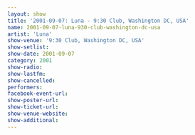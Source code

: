 ```yaml
---
layout: show
title: '2001-09-07: Luna - 9:30 Club, Washington DC, USA'
name: 2001-09-07-luna-930-club-washington-dc-usa
artist: 'Luna'
show-venue: '9:30 Club, Washington DC, USA'
show-setlist: 
show-date: 2001-09-07
category: 2001
show-radio: 
show-lastfm: 
show-cancelled: 
performers: 
facebook-event-url: 
show-poster-url: 
show-ticket-url: 
show-venue-website: 
show-additional: 
---
```


